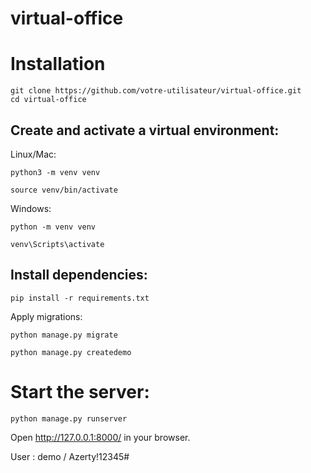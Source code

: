 # virtual-office


# Installation

```
git clone https://github.com/votre-utilisateur/virtual-office.git    
cd virtual-office
```

## Create and activate a virtual environment:

Linux/Mac:
```
python3 -m venv venv

source venv/bin/activate
```

Windows:

```
python -m venv venv

venv\Scripts\activate
```

## Install dependencies:

```
pip install -r requirements.txt
```
Apply migrations:

```
python manage.py migrate

python manage.py createdemo
```


# Start the server:

```
python manage.py runserver
```

Open http://127.0.0.1:8000/ in your browser.


User : demo / Azerty!12345#
